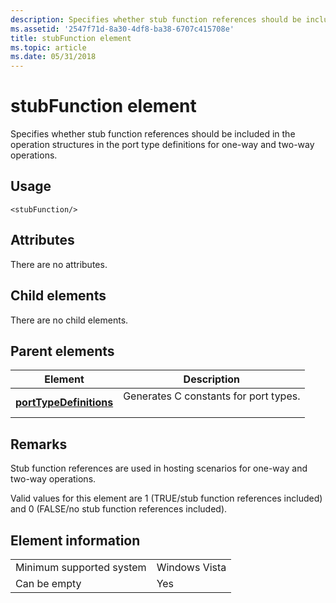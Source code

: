 ```yaml
---
description: Specifies whether stub function references should be included in the operation structures in the port type definitions for one-way and two-way operations.
ms.assetid: '2547f71d-8a30-4df8-ba38-6707c415708e'
title: stubFunction element
ms.topic: article
ms.date: 05/31/2018
---
```


# stubFunction element

Specifies whether stub function references should be included in the operation structures in the port type definitions for one-way and two-way operations.

## Usage

``` syntax
<stubFunction/>
```

## Attributes

There are no attributes.

## Child elements

There are no child elements.

## Parent elements



| Element                                                       | Description                                                  |
|---------------------------------------------------------------|--------------------------------------------------------------|
| [**portTypeDefinitions**](porttypedefinitions.md)<br/> | Generates C constants for port types.<br/> <br/> |



## Remarks

Stub function references are used in hosting scenarios for one-way and two-way operations.

Valid values for this element are 1 (TRUE/stub function references included) and 0 (FALSE/no stub function references included).

## Element information



|                                     |               |
|-------------------------------------|---------------|
| Minimum supported system<br/> | Windows Vista |
| Can be empty                        | Yes           |



 

 




